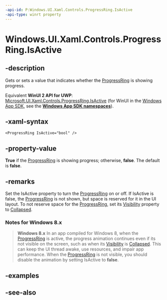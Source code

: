 ```yaml
---
-api-id: P:Windows.UI.Xaml.Controls.ProgressRing.IsActive
-api-type: winrt property
---
```


<!-- Property syntax
public bool IsActive { get;  set; }
-->

# Windows.UI.Xaml.Controls.ProgressRing.IsActive

## -description
Gets or sets a value that indicates whether the [ProgressRing](progressring.md) is showing progress.

Equivalent **WinUI 2 API for UWP**: [Microsoft.UI.Xaml.Controls.ProgressRing.IsActive](/windows/winui/api/microsoft.ui.xaml.controls.progressring.isactive) (for WinUI in the [Windows App SDK](/windows/apps/windows-app-sdk/), see the **[Windows App SDK namespaces](/windows/windows-app-sdk/api/winrt/)**).

## -xaml-syntax
```xaml
<ProgressRing IsActive="bool" />
```


## -property-value
**True** if the [ProgressRing](progressring.md) is showing progress; otherwise, **false**. The default is **false**.

## -remarks
Set the IsActive property to turn the [ProgressRing](progressring.md) on or off. If IsActive is false, the [ProgressRing](progressring.md) is not shown, but space is reserved for it in the UI layout. To not reserve space for the [ProgressRing](progressring.md), set its [Visibility](../windows.ui.xaml/uielement_visibility.md) property to [Collapsed](../windows.ui.xaml/visibility.md).

### Notes for Windows 8.x

> **Windows 8.x**
> In an app compiled for Windows 8, when the [ProgressRing](progressring.md) is active, the progress animation continues even if its not visible on the screen, such as when its [Visibility](../windows.ui.xaml/uielement_visibility.md) is [Collapsed](../windows.ui.xaml/visibility.md). This can keep the UI thread awake, use resources, and impair app performance. When the [ProgressRing](progressring.md) is not visible, you should disable the animation by setting IsActive to **false**.

## -examples

## -see-also

